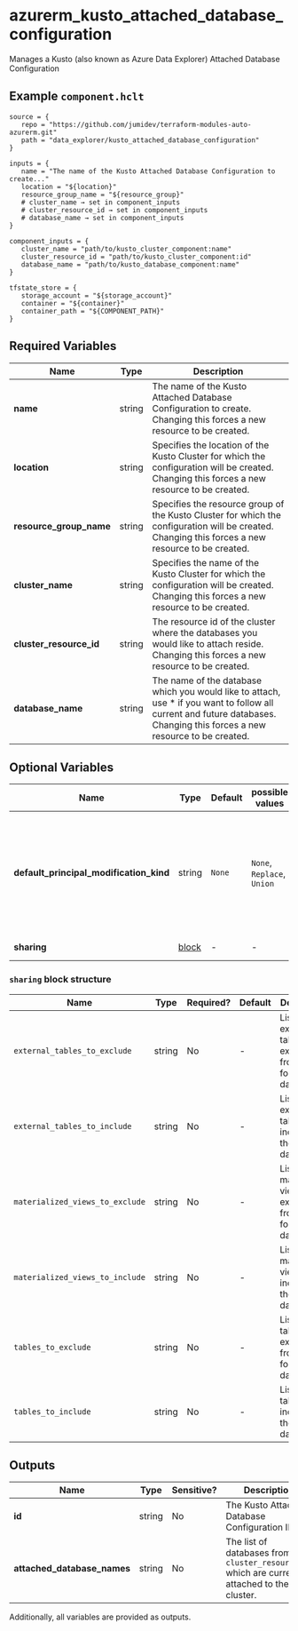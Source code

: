 # azurerm_kusto_attached_database_configuration

Manages a Kusto (also known as Azure Data Explorer) Attached Database Configuration

## Example `component.hclt`

```hcl
source = {
   repo = "https://github.com/jumidev/terraform-modules-auto-azurerm.git"   
   path = "data_explorer/kusto_attached_database_configuration"   
}

inputs = {
   name = "The name of the Kusto Attached Database Configuration to create..."   
   location = "${location}"   
   resource_group_name = "${resource_group}"   
   # cluster_name → set in component_inputs
   # cluster_resource_id → set in component_inputs
   # database_name → set in component_inputs
}

component_inputs = {
   cluster_name = "path/to/kusto_cluster_component:name"   
   cluster_resource_id = "path/to/kusto_cluster_component:id"   
   database_name = "path/to/kusto_database_component:name"   
}

tfstate_store = {
   storage_account = "${storage_account}"   
   container = "${container}"   
   container_path = "${COMPONENT_PATH}"   
}

```

## Required Variables

| Name | Type |  Description |
| ---- | --------- |  ----------- |
| **name** | string |  The name of the Kusto Attached Database Configuration to create. Changing this forces a new resource to be created. | 
| **location** | string |  Specifies the location of the Kusto Cluster for which the configuration will be created. Changing this forces a new resource to be created. | 
| **resource_group_name** | string |  Specifies the resource group of the Kusto Cluster for which the configuration will be created. Changing this forces a new resource to be created. | 
| **cluster_name** | string |  Specifies the name of the Kusto Cluster for which the configuration will be created. Changing this forces a new resource to be created. | 
| **cluster_resource_id** | string |  The resource id of the cluster where the databases you would like to attach reside. Changing this forces a new resource to be created. | 
| **database_name** | string |  The name of the database which you would like to attach, use * if you want to follow all current and future databases. Changing this forces a new resource to be created. | 

## Optional Variables

| Name | Type |  Default  |  possible values |  Description |
| ---- | --------- |  ----------- | ----------- | ----------- |
| **default_principal_modification_kind** | string |  `None`  |  `None`, `Replace`, `Union`  |  The default principals modification kind. Valid values are: `None` (default), `Replace` and `Union`. Defaults to `None`. | 
| **sharing** | [block](#sharing-block-structure) |  -  |  -  |  A `sharing` block. | 

### `sharing` block structure

| Name | Type | Required? | Default | Description |
| ---- | ---- | --------- | ------- | ----------- |
| `external_tables_to_exclude` | string | No | - | List of external tables exclude from the follower database. |
| `external_tables_to_include` | string | No | - | List of external tables to include in the follower database. |
| `materialized_views_to_exclude` | string | No | - | List of materialized views exclude from the follower database. |
| `materialized_views_to_include` | string | No | - | List of materialized views to include in the follower database. |
| `tables_to_exclude` | string | No | - | List of tables to exclude from the follower database. |
| `tables_to_include` | string | No | - | List of tables to include in the follower database. |



## Outputs

| Name | Type | Sensitive? | Description |
| ---- | ---- | --------- | --------- |
| **id** | string | No  | The Kusto Attached Database Configuration ID. | 
| **attached_database_names** | string | No  | The list of databases from the `cluster_resource_id` which are currently attached to the cluster. | 

Additionally, all variables are provided as outputs.
